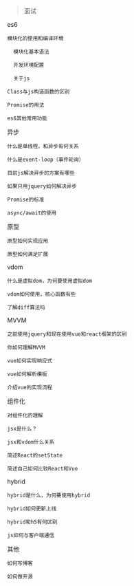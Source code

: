 > 面试

es6

```
模块化的使用和编译环境

  模块化基本语法

  开发环境配置

  关于js

Class与js构造函数的区别

Promise的用法

es6其他常用功能
```

异步

```
什么是单线程，和异步有何关系

什么是event-loop（事件轮询）

目前js解决异步的方案有哪些

如果只用jquery如何解决异步

Promise的标准

async/await的使用
```

原型

```
原型如何实现应用

原型如何满足扩展
```

vdom

```
什么是虚拟dom，为何要使用虚拟dom

vdom如何使用，核心函数有些

了解diff算法吗
```

MVVM

```
之前使用jquery和现在使用vue和react框架的区别

你如何理解MVVM

vue如何实现响应式

vue如何解析模板

介绍vue的实现流程
```

组件化

```
对组件化的理解

jsx是什么？

jsx和vdom什么关系

简述React的setState

简述自己如何比较React和Vue
```

hybrid

```
hybrid是什么，为何要使用hybrid

hybrid如何更新上线

hybrid和h5有何区别

js如何与客户端通信
```

其他

```
如何写博客

如何做开源
```



